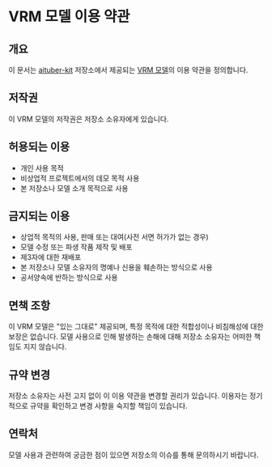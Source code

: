 # VRM 모델 이용 약관

## 개요
이 문서는 [aituber-kit](https://github.com/tegnike/aituber-kit) 저장소에서 제공되는 [VRM 모델](https://github.com/tegnike/aituber-kit/blob/feature/update-instructions/public/AvatarSample_B.vrm)의 이용 약관을 정의합니다.

## 저작권
이 VRM 모델의 저작권은 저장소 소유자에게 있습니다.

## 허용되는 이용
- 개인 사용 목적
- 비상업적 프로젝트에서의 데모 목적 사용
- 본 저장소나 모델 소개 목적으로 사용

## 금지되는 이용
- 상업적 목적의 사용, 판매 또는 대여(사전 서면 허가가 없는 경우)
- 모델 수정 또는 파생 작품 제작 및 배포
- 제3자에 대한 재배포
- 본 저장소나 모델 소유자의 명예나 신용을 훼손하는 방식으로 사용
- 공서양속에 반하는 방식으로 사용

## 면책 조항
이 VRM 모델은 "있는 그대로" 제공되며, 특정 목적에 대한 적합성이나 비침해성에 대한 보장은 없습니다. 모델 사용으로 인해 발생하는 손해에 대해 저장소 소유자는 어떠한 책임도 지지 않습니다.

## 규약 변경
저장소 소유자는 사전 고지 없이 이 이용 약관을 변경할 권리가 있습니다. 이용자는 정기적으로 규약을 확인하고 변경 사항을 숙지할 책임이 있습니다.

## 연락처
모델 사용과 관련하여 궁금한 점이 있으면 저장소의 이슈를 통해 문의하시기 바랍니다.
